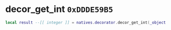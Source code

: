 # decor_get_int `0xDDDE59B5`

```lua
local result --[[ integer ]] = natives.decorator.decor_get_int(_object --[[ integer ]], _decorname --[[ string ]])
```